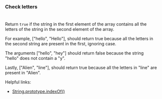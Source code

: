 ### Check letters

#

Return `true` if the string in the first element of the array contains all the letters of the string in the second element of the array.

For example, ["hello", "Hello"], should return true because all the letters in the second string are present in the first, ignoring case.

The arguments ["hello", "hey"] should return false because the string "hello" does not contain a "y".

Lastly, ["Alien", "line"], should return true because all the letters in "line" are present in "Alien".

Helpful links:

- [String.prototype.indexOf()](https://developer.mozilla.org/en-US/docs/Web/JavaScript/Reference/Global_Objects/String/indexOf)
